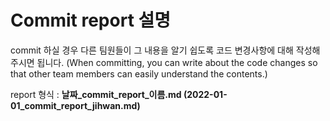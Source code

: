 # Commit report 설명

commit 하실 경우 다른 팀원들이 그 내용을 알기 쉽도록 코드 변경사항에 대해 작성해주시면 됩니다.
(When committing, you can write about the code changes so that other team members can easily understand the contents.)

report 형식 : **날짜_commit_report_이름.md (2022-01-01_commit_report_jihwan.md)**
